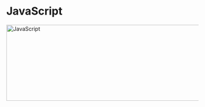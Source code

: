 # JavaScript
<div>
  <img src="https://itproger.com/img/news/1540394188.jpg" title="JavaScript" alt="JavaScript" width="700" height="200"/>&nbsp;
</div>
